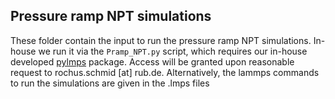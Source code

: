 ## Pressure ramp NPT simulations

These folder contain the input to run the pressure ramp NPT simulations. In-house we run it via the `Pramp_NPT.py` script, which requires our in-house developed [pylmps](https://github.com/MOFplus/pylmps) package. Access will be granted upon reasonable request to rochus.schmid [at] rub.de. Alternatively, the lammps commands to run the simulations are given in the .lmps files
